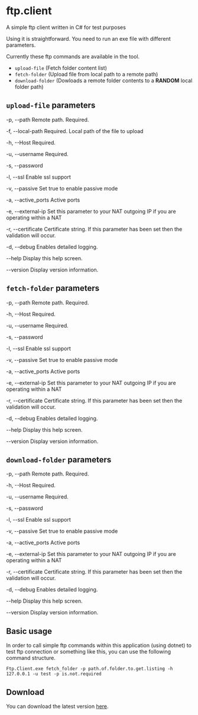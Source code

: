 # ftp.client

A simple ftp client written in C# for test purposes

Using it is straightforward. You need to run an exe file with different parameters. 

Currently these ftp commands are available in the tool.

- `upload-file` (Fetch folder content list)
- `fetch-folder` (Upload file from local path to a remote path)
- `download-folder` (Dowloads a remote folder contents to a **RANDOM** local folder path)

## `upload-file` parameters

  -p, --path           Remote path. Required.

  -f, --local-path     Required. Local path of the file to upload

  -h, --Host           Required.

  -u, --username       Required.

  -s, --password

  -l, --ssl            Enable ssl support

  -v, --passive        Set true to enable passive mode

  -a, --active_ports   Active ports

  -e, --external-ip    Set this parameter to your NAT outgoing IP if you are operating within a NAT

  -r, --certificate    Certificate string. If this parameter has been set then the validation will occur.
  
  -d, --debug          Enables detailed logging.

  --help               Display this help screen.

  --version            Display version information.

## `fetch-folder` parameters
  
  -p, --path           Remote path. Required.

  -h, --Host           Required.

  -u, --username       Required.

  -s, --password

  -l, --ssl            Enable ssl support

  -v, --passive        Set true to enable passive mode

  -a, --active_ports   Active ports

  -e, --external-ip    Set this parameter to your NAT outgoing IP if you are operating within a NAT

  -r, --certificate    Certificate string. If this parameter has been set then the validation will occur.

  -d, --debug          Enables detailed logging.

  --help               Display this help screen.

  --version            Display version information.

## `download-folder` parameters
  
  -p, --path           Remote path. Required.

  -h, --Host           Required.

  -u, --username       Required.

  -s, --password

  -l, --ssl            Enable ssl support

  -v, --passive        Set true to enable passive mode

  -a, --active_ports   Active ports

  -e, --external-ip    Set this parameter to your NAT outgoing IP if you are operating within a NAT

  -r, --certificate    Certificate string. If this parameter has been set then the validation will occur.

  -d, --debug          Enables detailed logging.

  --help               Display this help screen.

  --version            Display version information.

## Basic usage

In order to call simple ftp commands within this application (using dotnet) to test ftp connection or something like this, you can use the following command structure. 

`Ftp.Client.exe fetch_folder -p path.of.folder.to.get.listing -h 127.0.0.1 -u test -p is.not.required`

## Download

You can download the latest version [here](https://github.com/faridprogrammer/ftp.client/releases/tag/v1.0.4).






